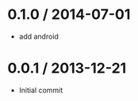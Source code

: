 
0.1.0 / 2014-07-01
==================

 * add android

0.0.1 / 2013-12-21
==================

 * Initial commit
